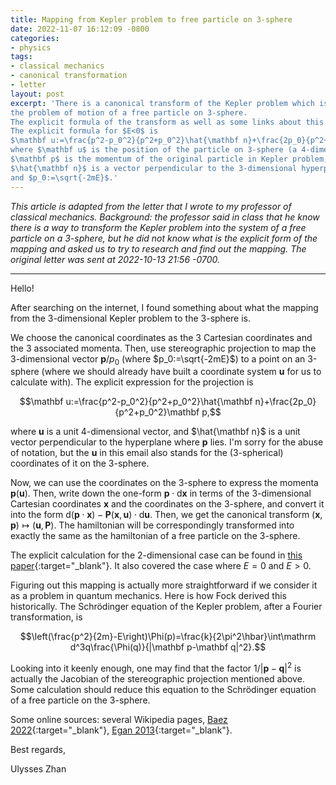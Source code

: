 ```yaml
---
title: Mapping from Kepler problem to free particle on 3-sphere
date: 2022-11-07 16:12:09 -0800
categories:
- physics
tags:
- classical mechanics
- canonical transformation
- letter
layout: post
excerpt: 'There is a canonical transform of the Kepler problem which is the same as
the problem of motion of a free particle on 3-sphere.
The explicit formula of the transform as well as some links about this topic is written in the article.
The explicit formula for $E<0$ is
$\mathbf u:=\frac{p^2-p_0^2}{p^2+p_0^2}\hat{\mathbf n}+\frac{2p_0}{p^2+p_0^2}\mathbf p,$
where $\mathbf u$ is the position of the particle on 3-sphere (a 4-dimensional vector),
$\mathbf p$ is the momentum of the original particle in Kepler problem,
$\hat{\mathbf n}$ is a vector perpendicular to the 3-dimensional hyperplane where $\mathbf p$ lies,
and $p_0:=\sqrt{-2mE}$.'
---
```


*This article is adapted from the letter that I wrote to my professor of classical mechanics.
Background: the professor said in class that he know there is a way to transform the Kepler problem into the system of a free particle on a 3-sphere,
but he did not know what is the explicit form of the mapping
and asked us to try to research and find out the mapping.
The original letter was sent at 2022-10-13 21:56 -0700.*

---

Hello!

After searching on the internet,
I found something about what the mapping from the 3-dimensional Kepler problem
to the 3-sphere is.

We choose the canonical coordinates as the 3 Cartesian coordinates and the 3 associated momenta.
Then, use stereographic projection to map the 3-dimensional vector $\mathbf p/p_0$ (where $p_0:=\sqrt{-2mE}$) to a point on an 3-sphere
(where we should already have built a coordinate system $\mathbf u$ for us to calculate with).
The explicit expression for the projection is

$$\mathbf u:=\frac{p^2-p_0^2}{p^2+p_0^2}\hat{\mathbf n}+\frac{2p_0}{p^2+p_0^2}\mathbf p,$$

where $\mathbf u$ is a unit 4-dimensional vector, and $\hat{\mathbf n}$ is a unit vector perpendicular to the hyperplane where $\mathbf p$ lies.
I'm sorry for the abuse of notation, but the $\mathbf u$ in this email also stands for the (3-spherical) coordinates of it on the 3-sphere.

Now, we can use the coordinates on the 3-sphere to express the momenta $\mathbf p(\mathbf u)$.
Then, write down the one-form $\mathbf p\cdot\mathrm d\mathbf x$ in terms of the 3-dimensional Cartesian coordinates $\mathbf x$ and the coordinates on the 3-sphere,
and convert it into the form $\mathrm d(\mathbf p\cdot\mathbf x)-\mathbf P(\mathbf x,\mathbf u)\cdot\mathrm d\mathbf u$.
Then, we get the canonical transform $(\mathbf x,\mathbf p)\mapsto(\mathbf u,\mathbf P)$.
The hamiltonian will be correspondingly transformed into exactly the same as the hamiltonian of a free particle on the 3-sphere.

The explicit calculation for the 2-dimensional case can be found in [this paper](https://www.researchgate.net/publication/268173388){:target="_blank"}.
It also covered the case where $E=0$ and $E>0$.

Figuring out this mapping is actually more straightforward if we consider it as a problem in quantum mechanics.
Here is how Fock derived this historically.
The Schrödinger equation of the Kepler problem, after a Fourier transformation, is

$$\left(\frac{p^2}{2m}-E\right)\Phi(p)=\frac{k}{2\pi^2\hbar}\int\mathrm d^3q\frac{\Phi(q)}{|\mathbf p-\mathbf q|^2}.$$

Looking into it keenly enough, one may find that the factor $1/|\mathbf p-\mathbf q|^2$ is
actually the Jacobian of the stereographic projection mentioned above.
Some calculation should reduce this equation to the Schrödinger equation of a free particle on the 3-sphere.

Some online sources:
several Wikipedia pages,
[Baez 2022](https://math.ucr.edu/home/baez/gravitational.html){:target="_blank"},
[Egan 2013](http://www.gregegan.net/SCIENCE/Ellipse/Ellipse.html){:target="_blank"}.

Best regards,

Ulysses Zhan
